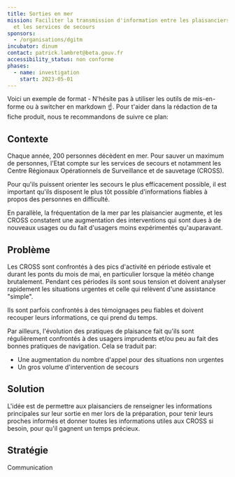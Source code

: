 ```yaml
---
title: Sorties en mer
mission: Faciliter la transmission d'information entre les plaisanciers en mer
  et les services de secours
sponsors:
  - /organisations/dgitm
incubator: dinum
contact: patrick.lambret@beta.gouv.fr
accessibility_status: non conforme
phases:
  - name: investigation
    start: 2023-05-01
---
```

Voici un exemple de format  - N'hésite pas à utiliser les outils de mis-en-forme ou à switcher en markdown ☝️.
Pour t'aider dans la rédaction de ta fiche produit, nous te recommandons de suivre ce plan: 

## Contexte

Chaque année, 200 personnes décèdent en mer. Pour sauver un maximum de personnes, l'Etat compte sur les services de secours et notamment les Centre Régionaux Opérationnels de Surveillance et de sauvetage (CROSS).

Pour qu'ils puissent orienter les secours le plus efficacement possible, il est important qu'ils disposent le plus tôt possible d'informations fiables à propos des personnes en difficulté.

En parallèle, la fréquentation de la mer par les plaisancier augmente, et les CROSS constatent une augmentation des interventions qui sont dues à de nouveaux usages ou du fait d'usagers moins expérimentés qu'auparavant.

## Problème

Les CROSS sont confrontés à des pics d'activité en période estivale et durant les ponts du mois de mai, en particulier lorsque la météo change brutalement. Pendant ces périodes ils sont sous tension et doivent analyser rapidement les situations urgentes et celle qui relèvent d'une assistance "simple".

Ils sont parfois confrontés à des témoignages peu fiables et doivent recouper leurs informations, ce qui prend du temps.

Par ailleurs, l'évolution des pratiques de plaisance fait qu'ils sont régulièrement confrontés à des usagers imprudents et/ou peu au fait des bonnes pratiques de navigation. Cela se traduit par:

* Une augmentation du nombre d'appel pour des situations non urgentes
* Un gros volume d'intervention de secours

## Solution

L'idée est de permettre aux plaisanciers de renseigner les informations principales sur leur sortie en mer lors de la préparation, pour tenir leurs proches informés et donner toutes les informations utiles aux CROSS si besoin, pour qu'il gagnent un temps précieux.

## Stratégie

Communication